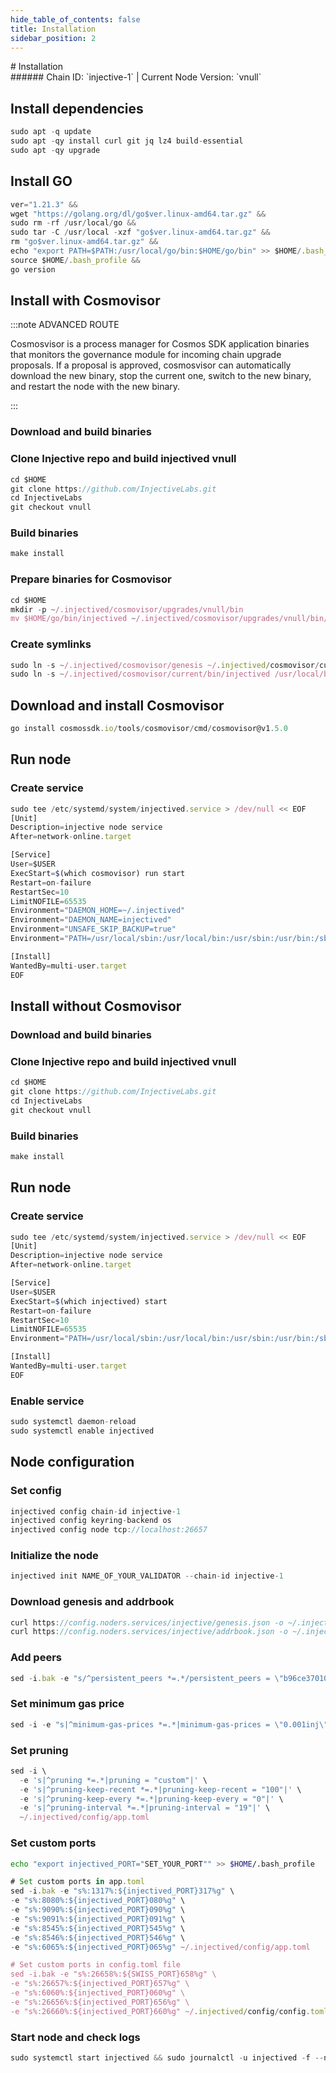 ```yaml
---
hide_table_of_contents: false
title: Installation
sidebar_position: 2
---
```


<div class="h1-with-icon icon-injective">
# Installation
</div>
###### Chain ID: `injective-1` | Current Node Version: `vnull`

## Install dependencies

```js
sudo apt -q update
sudo apt -qy install curl git jq lz4 build-essential
sudo apt -qy upgrade
```

## Install GO
```js
ver="1.21.3" &&
wget "https://golang.org/dl/go$ver.linux-amd64.tar.gz" &&
sudo rm -rf /usr/local/go &&
sudo tar -C /usr/local -xzf "go$ver.linux-amd64.tar.gz" &&
rm "go$ver.linux-amd64.tar.gz" &&
echo "export PATH=$PATH:/usr/local/go/bin:$HOME/go/bin" >> $HOME/.bash_profile &&
source $HOME/.bash_profile &&
go version
```

## Install with Cosmovisor
:::note ADVANCED ROUTE

Cosmosvisor is a process manager for Cosmos SDK application binaries that monitors the governance module for incoming chain upgrade proposals. If a proposal is approved, cosmosvisor can automatically download the new binary, stop the current one, switch to the new binary, and restart the node with the new binary.

:::
### Download and build binaries
### Clone Injective repo and build injectived vnull
```js
cd $HOME
git clone https://github.com/InjectiveLabs.git
cd InjectiveLabs
git checkout vnull
```

### Build binaries
```js
make install
```
### Prepare binaries for Cosmovisor
```js
cd $HOME
mkdir -p ~/.injectived/cosmovisor/upgrades/vnull/bin
mv $HOME/go/bin/injectived ~/.injectived/cosmovisor/upgrades/vnull/bin/
```

### Create symlinks
```js
sudo ln -s ~/.injectived/cosmovisor/genesis ~/.injectived/cosmovisor/current -f
sudo ln -s ~/.injectived/cosmovisor/current/bin/injectived /usr/local/bin/injectived -f
```

## Download and install Cosmovisor
```js
go install cosmossdk.io/tools/cosmovisor/cmd/cosmovisor@v1.5.0
```

## Run node
### Create service
```js
sudo tee /etc/systemd/system/injectived.service > /dev/null << EOF
[Unit]
Description=injective node service
After=network-online.target

[Service]
User=$USER
ExecStart=$(which cosmovisor) run start
Restart=on-failure
RestartSec=10
LimitNOFILE=65535
Environment="DAEMON_HOME=~/.injectived"
Environment="DAEMON_NAME=injectived"
Environment="UNSAFE_SKIP_BACKUP=true"
Environment="PATH=/usr/local/sbin:/usr/local/bin:/usr/sbin:/usr/bin:/sbin:/bin:/usr/games:/usr/local/games:/snap/bin:~/.injectived/cosmovisor/current/bin"

[Install]
WantedBy=multi-user.target
EOF
```

## Install without Cosmovisor

### Download and build binaries
### Clone Injective repo and build injectived vnull
```js
cd $HOME
git clone https://github.com/InjectiveLabs.git
cd InjectiveLabs
git checkout vnull
```

### Build binaries
```js
make install
```

## Run node
### Create service
```js
sudo tee /etc/systemd/system/injectived.service > /dev/null << EOF
[Unit]
Description=injective node service
After=network-online.target

[Service]
User=$USER
ExecStart=$(which injectived) start
Restart=on-failure
RestartSec=10
LimitNOFILE=65535
Environment="PATH=/usr/local/sbin:/usr/local/bin:/usr/sbin:/usr/bin:/sbin:/bin:/usr/games:/usr/local/games:/snap/bin"

[Install]
WantedBy=multi-user.target
EOF
```

### Enable service
```js
sudo systemctl daemon-reload
sudo systemctl enable injectived
```

## Node configuration
### Set config
```js
injectived config chain-id injective-1
injectived config keyring-backend os
injectived config node tcp://localhost:26657
```

### Initialize the node
```js
injectived init NAME_OF_YOUR_VALIDATOR --chain-id injective-1
```

### Download genesis and addrbook
```js
curl https://config.noders.services/injective/genesis.json -o ~/.injectived/config/genesis.json
curl https://config.noders.services/injective/addrbook.json -o ~/.injectived/config/addrbook.json
```
### Add peers
```js
sed -i.bak -e "s/^persistent_peers *=.*/persistent_peers = \"b96ce37010e0b3baa5020b536822ccba511c8f5f@injective-rpc.noders.services:33656\"/" ~/.injectived/config/config.toml
```

### Set minimum gas price
```js
sed -i -e "s|^minimum-gas-prices *=.*|minimum-gas-prices = \"0.001inj\"|" ~/.injectived/config/app.toml
```
### Set pruning
```js
sed -i \
  -e 's|^pruning *=.*|pruning = "custom"|' \
  -e 's|^pruning-keep-recent *=.*|pruning-keep-recent = "100"|' \
  -e 's|^pruning-keep-every *=.*|pruning-keep-every = "0"|' \
  -e 's|^pruning-interval *=.*|pruning-interval = "19"|' \
  ~/.injectived/config/app.toml
```

### Set custom ports

```bash
echo "export injectived_PORT="SET_YOUR_PORT"" >> $HOME/.bash_profile
```

```js
# Set custom ports in app.toml
sed -i.bak -e "s%:1317%:${injectived_PORT}317%g" \
-e "s%:8080%:${injectived_PORT}080%g" \
-e "s%:9090%:${injectived_PORT}090%g" \
-e "s%:9091%:${injectived_PORT}091%g" \
-e "s%:8545%:${injectived_PORT}545%g" \
-e "s%:8546%:${injectived_PORT}546%g" \
-e "s%:6065%:${injectived_PORT}065%g" ~/.injectived/config/app.toml

# Set custom ports in config.toml file
sed -i.bak -e "s%:26658%:${SWISS_PORT}658%g" \
-e "s%:26657%:${injectived_PORT}657%g" \
-e "s%:6060%:${injectived_PORT}060%g" \
-e "s%:26656%:${injectived_PORT}656%g" \
-e "s%:26660%:${injectived_PORT}660%g" ~/.injectived/config/config.toml
```

### Start node and check logs
```js
sudo systemctl start injectived && sudo journalctl -u injectived -f --no-hostname -o cat
```
